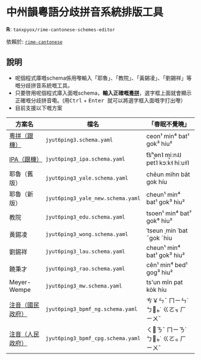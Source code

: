 # 中州韻粵語分歧拼音系統排版工具

**℞**: `tanxpyox/rime-cantonese-schemes-editor`

依賴於: [`rime-cantonese`](https://github.com/rime/rime-cantonese)

## 說明

* 呢個程式庫嘅schema係用嚟輸入「耶魯」、「教院」、「黃錫凌」、「劉錫祥」等嘅分歧拼音系統嘅工具。
* 只要啓用呢個程式庫入面嘅schema，**輸入正確嘅[粵拼](https://www.lshk.org/jyutping)**，選字框上面就會顯示正確嘅分歧拼音嘞。(用<kbd>Ctrl</kbd> + <kbd> Enter </kbd>就可以將選字框入面嘅字打出嚟）
* 目前支援以下嘅方案

 方案名| 檔名 | 「春眠不覺曉」
-----|------| ------
[粵拼（跟機）](https://github.com/rime/rime-cantonese)| `jyut6ping3.schema.yaml` | ceon¹ min⁴ bat¹ gok³ hiu²
[IPA（跟機）](https://github.com/rime/rime-cantonese)| `jyut6ping3_ipa.schema.yaml` | t͡sʰɵn˥ miːn˨˩ pɐt̚˥ kɔːk̚˧ hiːu˧˥
耶魯（舊版）| `jyut6ping3_yale.schema.yaml` | chēun mìhn bāt gok híu
耶魯（新版）| `jyut6ping3_yale_new.schema.yaml`|  cheun¹ min⁴ bat¹ gok³ hiu²
教院| `jyut6ping3_edu.schema.yaml` |  tsoen¹ min⁴ bat⁷ gok⁸ hiu²
黃錫凌| `jyut6ping3_wong.schema.yaml` |  ˈtseun ˌmin ˈbat ˉgok ˊhiu
劉錫祥| `jyut6ping3_lau.schema.yaml` | cheun¹ min⁴ bat¹ gok³ hiu²
饒秉才| `jyut6ping3_rao.schema.yaml` | cên¹ min⁴ bed¹ gog³ hiu²
Meyer-Wempe| `jyut6ping3_mw.schema.yaml` | ts'un mîn pat kòk híu
[注音（國民政府）](https://github.com/tanxpyox/rime-cantonese-bpmf)| `jyut6ping3_bpmf_ng.schema.yaml` |ㄘ￥ㄣˉ ㄇㄧㄣˊ ㄅㆿㆵ˙ ㄍㄛㆶ ㄏㄧㄨˇ
[注音（人民政府）](https://github.com/tanxpyox/rime-cantonese-bpmf)| `jyut6ping3_bpmf_cpg.schema.yaml` |ㄑㆾㄋˉ ㄇㄧㄋˊ ㄅㆿㆵ˙ ㄍㄛㆻ ㄏㄧㄨˇ

